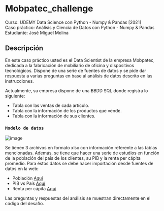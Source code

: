 # Mobpatec_challenge

Curso: UDEMY Data Science con Python - Numpy & Pandas [2021]  
Caso práctico: Análisis y Ciencia de Datos con Python - Numpy &amp; Pandas 
Estudiante: José Miguel Molina

## Descripción

En este caso práctico usted es el Data Scientist de la empresa Mobpatec, dedicada a la fabricación de mobiliario de oficina y dispositivos tecnológicos. Dispone de una serie de fuentes de datos y se pide dar respuesta a varias preguntas en base al análisis de datos descrito en las instrucciones.  

Actualmente, su empresa dispone de una BBDD SQL donde registra lo siguiente:
-	Tabla con las ventas de cada artículo.  
-	Tabla con la información de los productos que vende.  
-	Tabla con la información de sus clientes.  

### `Modelo de datos`

![image](https://user-images.githubusercontent.com/7356067/112846391-62a11380-907c-11eb-8ed7-c03629a05397.png)

Se tienen 3 archivos en formato xlsx con información referente a las tablas mencionadas.  Además, se tiene que hacer una serie de estudios en función de la población del país de los clientes, su PIB y la renta per cápita promedio.  Para éstos datos se debe hacer importación desde fuentes de datos en la web:  

-	Población [Aquí](https://es.wikipedia.org/wiki/Anexo:Pa%C3%ADses_y_territorios_dependientes_por_poblaci%C3%B3n)  
-	PIB vs País [Aquí](https://www.worldometers.info/gdp/gdp-by-country/)  
-	Renta per cápita [Aquí](https://en.wikipedia.org/wiki/List_of_countries_by_average_wage)  
	
Las preguntas  y respuestas del análisis se muestran directamente en el código del desafío.  
